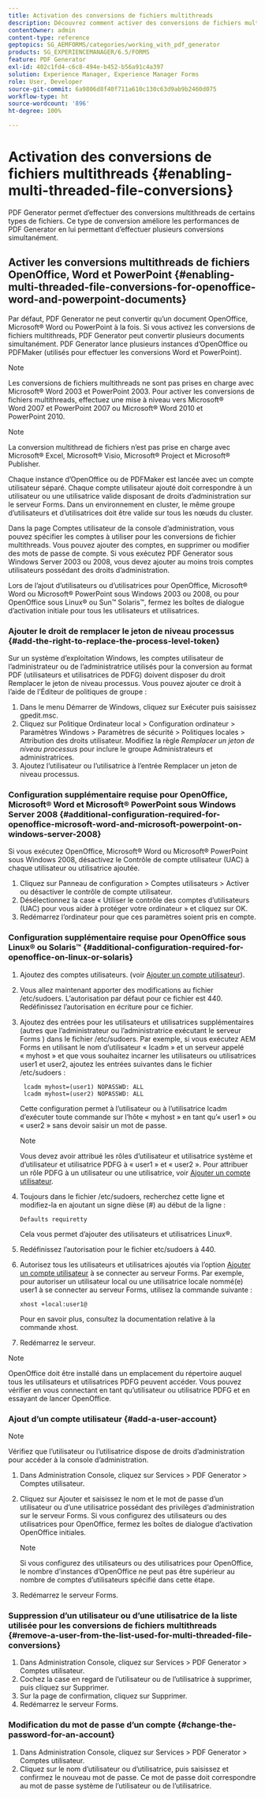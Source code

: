 ```yaml
---
title: Activation des conversions de fichiers multithreads
description: Découvrez comment activer des conversions de fichiers multithreads.
contentOwner: admin
content-type: reference
geptopics: SG_AEMFORMS/categories/working_with_pdf_generator
products: SG_EXPERIENCEMANAGER/6.5/FORMS
feature: PDF Generator
exl-id: 402c1fd4-c6c8-494e-b452-b56a91c4a397
solution: Experience Manager, Experience Manager Forms
role: User, Developer
source-git-commit: 6a9806d8f40f711a610c130c63d9ab9b2460d075
workflow-type: ht
source-wordcount: '896'
ht-degree: 100%

---
```


# Activation des conversions de fichiers multithreads {#enabling-multi-threaded-file-conversions}

PDF Generator permet d’effectuer des conversions multithreads de certains types de fichiers. Ce type de conversion améliore les performances de PDF Generator en lui permettant d’effectuer plusieurs conversions simultanément.

## Activer les conversions multithreads de fichiers OpenOffice, Word et PowerPoint {#enabling-multi-threaded-file-conversions-for-openoffice-word-and-powerpoint-documents}

Par défaut, PDF Generator ne peut convertir qu’un document OpenOffice, Microsoft® Word ou PowerPoint à la fois. Si vous activez les conversions de fichiers multithreads, PDF Generator peut convertir plusieurs documents simultanément. PDF Generator lance plusieurs instances d’OpenOffice ou PDFMaker (utilisés pour effectuer les conversions Word et PowerPoint).

>[!NOTE]
>
>Les conversions de fichiers multithreads ne sont pas prises en charge avec Microsoft® Word 2003 et PowerPoint 2003. Pour activer les conversions de fichiers multithreads, effectuez une mise à niveau vers Microsoft® Word 2007 et PowerPoint 2007 ou Microsoft® Word 2010 et PowerPoint 2010.

>[!NOTE]
>
>La conversion multithread de fichiers n’est pas prise en charge avec Microsoft® Excel, Microsoft® Visio, Microsoft® Project et Microsoft® Publisher.

Chaque instance d’OpenOffice ou de PDFMaker est lancée avec un compte utilisateur séparé. Chaque compte utilisateur ajouté doit correspondre à un utilisateur ou une utilisatrice valide disposant de droits d’administration sur le serveur Forms. Dans un environnement en cluster, le même groupe d’utilisateurs et d’utilisatrices doit être valide sur tous les nœuds du cluster.

Dans la page Comptes utilisateur de la console d’administration, vous pouvez spécifier les comptes à utiliser pour les conversions de fichier multithreads. Vous pouvez ajouter des comptes, en supprimer ou modifier des mots de passe de compte. Si vous exécutez PDF Generator sous Windows Server 2003 ou 2008, vous devez ajouter au moins trois comptes utilisateurs possédant des droits d’administration.

Lors de l’ajout d’utilisateurs ou d’utilisatrices pour OpenOffice, Microsoft® Word ou Microsoft® PowerPoint sous Windows 2003 ou 2008, ou pour OpenOffice sous Linux® ou Sun™ Solaris™, fermez les boîtes de dialogue d’activation initiale pour tous les utilisateurs et utilisatrices.

### Ajouter le droit de remplacer le jeton de niveau processus {#add-the-right-to-replace-the-process-level-token}

Sur un système d’exploitation Windows, les comptes utilisateur de l’administrateur ou de l’administratrice utilisés pour la conversion au format PDF (utilisateurs et utilisatrices de PDFG) doivent disposer du droit Remplacer le jeton de niveau processus. Vous pouvez ajouter ce droit à l’aide de l’Éditeur de politiques de groupe :

1. Dans le menu Démarrer de Windows, cliquez sur Exécuter puis saisissez gpedit.msc.
1. Cliquez sur Politique Ordinateur local > Configuration ordinateur > Paramètres Windows > Paramètres de sécurité > Politiques locales > Attribution des droits utilisateur. Modifiez la règle *Remplacer un jeton de niveau processus* pour inclure le groupe Administrateurs et administratrices.
1. Ajoutez l’utilisateur ou l’utilisatrice à l’entrée Remplacer un jeton de niveau processus.

### Configuration supplémentaire requise pour OpenOffice, Microsoft® Word et Microsoft® PowerPoint sous Windows Server 2008 {#additional-configuration-required-for-openoffice-microsoft-word-and-microsoft-powerpoint-on-windows-server-2008}

Si vous exécutez OpenOffice, Microsoft® Word ou Microsoft® PowerPoint sous Windows 2008, désactivez le Contrôle de compte utilisateur (UAC) à chaque utilisateur ou utilisatrice ajoutée.

1. Cliquez sur Panneau de configuration > Comptes utilisateurs > Activer ou désactiver le contrôle de compte utilisateur.
1. Désélectionnez la case « Utiliser le contrôle des comptes d’utilisateurs (UAC) pour vous aider à protéger votre ordinateur » et cliquez sur OK.
1. Redémarrez l’ordinateur pour que ces paramètres soient pris en compte.

### Configuration supplémentaire requise pour OpenOffice sous Linux® ou Solaris™ {#additional-configuration-required-for-openoffice-on-linux-or-solaris}

1. Ajoutez des comptes utilisateurs. (voir [Ajouter un compte utilisateur](enabling-multi-threaded-file-conversions.md#add-a-user-account)).
1. Vous allez maintenant apporter des modifications au fichier /etc/sudoers. L’autorisation par défaut pour ce fichier est 440. Redéfinissez l’autorisation en écriture pour ce fichier.
1. Ajoutez des entrées pour les utilisateurs et utilisatrices supplémentaires (autres que l’administrateur ou l’administratrice exécutant le serveur Forms ) dans le fichier /etc/sudoers. Par exemple, si vous exécutez AEM Forms en utilisant le nom d’utilisateur « Icadm » et un serveur appelé « myhost » et que vous souhaitez incarner les utilisateurs ou utilisatrices user1 et user2, ajoutez les entrées suivantes dans le fichier /etc/sudoers :

   ```shell
    lcadm myhost=(user1) NOPASSWD: ALL
    lcadm myhost=(user2) NOPASSWD: ALL
   ```

   Cette configuration permet à l’utilisateur ou à l’utilisatrice lcadm d’exécuter toute commande sur l’hôte « myhost » en tant qu’« user1 » ou « user2 » sans devoir saisir un mot de passe.

   >[!NOTE]
   >
   >Vous devez avoir attribué les rôles d’utilisateur et utilisatrice système et d’utilisateur et utilisatrice PDFG à « user1 » et « user2 ». Pour attribuer un rôle PDFG à un utilisateur ou une utilisatrice, voir [Ajouter un compte utilisateur](enabling-multi-threaded-file-conversions.md#add-a-user-account).

1. Toujours dans le fichier /etc/sudoers, recherchez cette ligne et modifiez-la en ajoutant un signe dièse (#) au début de la ligne :

   ```shell
   Defaults requiretty
   ```

   Cela vous permet d’ajouter des utilisateurs et utilisatrices Linux®.

1. Redéfinissez l’autorisation pour le fichier etc/sudoers à 440.
1. Autorisez tous les utilisateurs et utilisatrices ajoutés via l’option [Ajouter un compte utilisateur](enabling-multi-threaded-file-conversions.md#add-a-user-account) à se connecter au serveur Forms. Par exemple, pour autoriser un utilisateur local ou une utilisatrice locale nommé(e) user1 à se connecter au serveur Forms, utilisez la commande suivante :

   `xhost +local:user1@`

   Pour en savoir plus, consultez la documentation relative à la commande xhost.

1. Redémarrez le serveur.

>[!NOTE]
>
>OpenOffice doit être installé dans un emplacement du répertoire auquel tous les utilisateurs et utilisatrices PDFG peuvent accéder. Vous pouvez vérifier en vous connectant en tant qu’utilisateur ou utilisatrice PDFG et en essayant de lancer OpenOffice.

### Ajout d’un compte utilisateur {#add-a-user-account}

>[!NOTE]
> 
> Vérifiez que l’utilisateur ou l’utilisatrice dispose de droits d’administration pour accéder à la console d’administration.

1. Dans Administration Console, cliquez sur Services > PDF Generator > Comptes utilisateur.
1. Cliquez sur Ajouter et saisissez le nom et le mot de passe d’un utilisateur ou d’une utilisatrice possédant des privilèges d’administration sur le serveur Forms. Si vous configurez des utilisateurs ou des utilisatrices pour OpenOffice, fermez les boîtes de dialogue d’activation OpenOffice initiales.

   >[!NOTE]
   >
   >Si vous configurez des utilisateurs ou des utilisatrices pour OpenOffice, le nombre d’instances d’OpenOffice ne peut pas être supérieur au nombre de comptes d’utilisateurs spécifié dans cette étape.

1. Redémarrez le serveur Forms.

### Suppression d’un utilisateur ou d’une utilisatrice de la liste utilisée pour les conversions de fichiers multithreads {#remove-a-user-from-the-list-used-for-multi-threaded-file-conversions}

1. Dans Administration Console, cliquez sur Services > PDF Generator > Comptes utilisateur.
1. Cochez la case en regard de l’utilisateur ou de l’utilisatrice à supprimer, puis cliquez sur Supprimer.
1. Sur la page de confirmation, cliquez sur Supprimer.
1. Redémarrez le serveur Forms.

### Modification du mot de passe d’un compte {#change-the-password-for-an-account}

1. Dans Administration Console, cliquez sur Services > PDF Generator > Comptes utilisateur.
1. Cliquez sur le nom d’utilisateur ou d’utilisatrice, puis saisissez et confirmez le nouveau mot de passe. Ce mot de passe doit correspondre au mot de passe système de l’utilisateur ou de l’utilisatrice.
